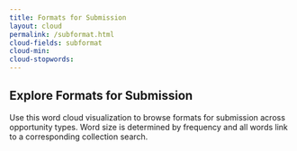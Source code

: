 ```yaml
---
title: Formats for Submission
layout: cloud
permalink: /subformat.html
cloud-fields: subformat
cloud-min: 
cloud-stopwords:
---
```


## Explore Formats for Submission

Use this word cloud visualization to browse formats for submission across opportunity types.
Word size is determined by frequency and all words link to a corresponding collection search.
